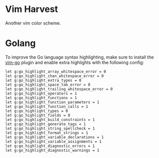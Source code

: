 # Vim Harvest

Another vim color scheme.

# Golang

To improve the Go language syntax highlighting, make sure to install the [vim-go](https://github.com/fatih/vim-go) plugin and enable extra highlights with the following config:

```vim
let g:go_highlight_array_whitespace_error = 0
let g:go_highlight_chan_whitespace_error = 0
let g:go_highlight_extra_types = 0
let g:go_highlight_space_tab_error = 0
let g:go_highlight_trailing_whitespace_error = 0
let g:go_highlight_operators = 1
let g:go_highlight_functions = 1
let g:go_highlight_function_parameters = 1
let g:go_highlight_function_calls = 1
let g:go_highlight_types = 0
let g:go_highlight_fields = 0
let g:go_highlight_build_constraints = 1
let g:go_highlight_generate_tags = 1
let g:go_highlight_string_spellcheck = 1
let g:go_highlight_format_strings = 1
let g:go_highlight_variable_declarations = 1
let g:go_highlight_variable_assignments = 1
let g:go_highlight_diagnostic_errors = 1
let g:go_highlight_diagnostic_warnings = 1
```
